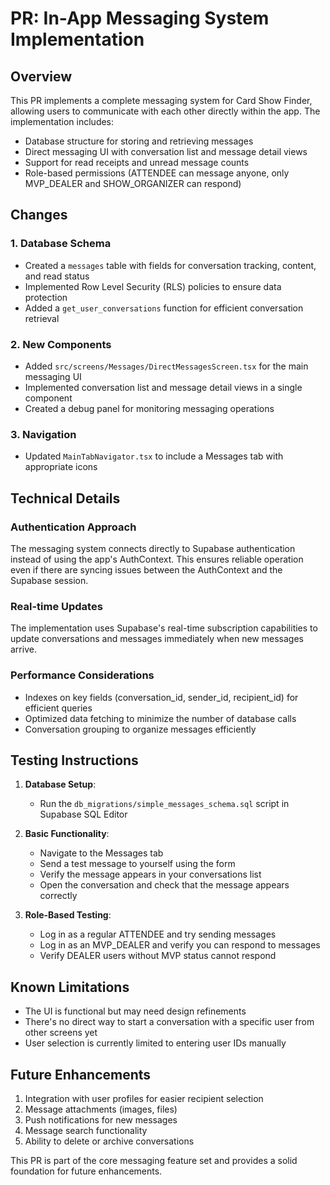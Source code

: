 # PR: In-App Messaging System Implementation

## Overview

This PR implements a complete messaging system for Card Show Finder, allowing users to communicate with each other directly within the app. The implementation includes:

- Database structure for storing and retrieving messages
- Direct messaging UI with conversation list and message detail views
- Support for read receipts and unread message counts
- Role-based permissions (ATTENDEE can message anyone, only MVP_DEALER and SHOW_ORGANIZER can respond)

## Changes

### 1. Database Schema
- Created a `messages` table with fields for conversation tracking, content, and read status
- Implemented Row Level Security (RLS) policies to ensure data protection
- Added a `get_user_conversations` function for efficient conversation retrieval

### 2. New Components
- Added `src/screens/Messages/DirectMessagesScreen.tsx` for the main messaging UI
- Implemented conversation list and message detail views in a single component
- Created a debug panel for monitoring messaging operations

### 3. Navigation
- Updated `MainTabNavigator.tsx` to include a Messages tab with appropriate icons

## Technical Details

### Authentication Approach
The messaging system connects directly to Supabase authentication instead of using the app's AuthContext. This ensures reliable operation even if there are syncing issues between the AuthContext and the Supabase session.

### Real-time Updates
The implementation uses Supabase's real-time subscription capabilities to update conversations and messages immediately when new messages arrive.

### Performance Considerations
- Indexes on key fields (conversation_id, sender_id, recipient_id) for efficient queries
- Optimized data fetching to minimize the number of database calls
- Conversation grouping to organize messages efficiently

## Testing Instructions

1. **Database Setup**:
   - Run the `db_migrations/simple_messages_schema.sql` script in Supabase SQL Editor

2. **Basic Functionality**:
   - Navigate to the Messages tab
   - Send a test message to yourself using the form
   - Verify the message appears in your conversations list
   - Open the conversation and check that the message appears correctly

3. **Role-Based Testing**:
   - Log in as a regular ATTENDEE and try sending messages
   - Log in as an MVP_DEALER and verify you can respond to messages
   - Verify DEALER users without MVP status cannot respond

## Known Limitations

- The UI is functional but may need design refinements
- There's no direct way to start a conversation with a specific user from other screens yet
- User selection is currently limited to entering user IDs manually

## Future Enhancements

1. Integration with user profiles for easier recipient selection
2. Message attachments (images, files)
3. Push notifications for new messages
4. Message search functionality
5. Ability to delete or archive conversations

This PR is part of the core messaging feature set and provides a solid foundation for future enhancements.
